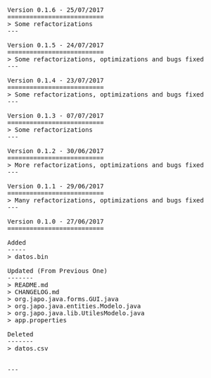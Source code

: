 <pre>

Version 0.1.6 - 25/07/2017
==========================
> Some refactorizations
---

Version 0.1.5 - 24/07/2017
==========================
> Some refactorizations, optimizations and bugs fixed
---

Version 0.1.4 - 23/07/2017
==========================
> Some refactorizations, optimizations and bugs fixed
---

Version 0.1.3 - 07/07/2017
==========================
> Some refactorizations
---

Version 0.1.2 - 30/06/2017
==========================
> More refactorizations, optimizations and bugs fixed
---

Version 0.1.1 - 29/06/2017
==========================
> Many refactorizations, optimizations and bugs fixed
---

Version 0.1.0 - 27/06/2017
==========================

Added
-----
> datos.bin

Updated (From Previous One)
-------
> README.md
> CHANGELOG.md
> org.japo.java.forms.GUI.java
> org.japo.java.entities.Modelo.java
> org.japo.java.lib.UtilesModelo.java
> app.properties

Deleted
-------
> datos.csv


---

</pre>